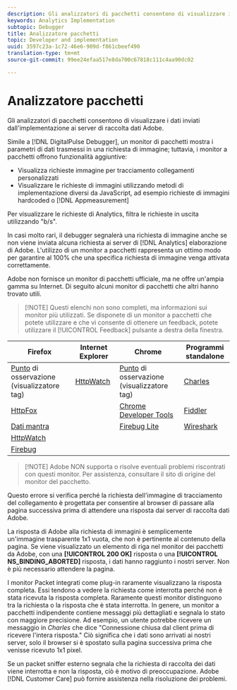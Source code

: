 ```yaml
---
description: Gli analizzatori di pacchetti consentono di visualizzare i dati inviati dall'implementazione ai server di raccolta dati Adobe.
keywords: Analytics Implementation
subtopic: Debugger
title: Analizzatore pacchetti
topic: Developer and implementation
uuid: 3597c23a-1c72-46e6-909d-f861cbeef490
translation-type: tm+mt
source-git-commit: 99ee24efaa517e8da700c67818c111c4aa90dc02

---
```



# Analizzatore pacchetti

Gli analizzatori di pacchetti consentono di visualizzare i dati inviati dall'implementazione ai server di raccolta dati Adobe.

Simile a [!DNL DigitalPulse Debugger], un monitor di pacchetti mostra i parametri di dati trasmessi in una richiesta di immagine; tuttavia, i monitor a pacchetti offrono funzionalità aggiuntive:

* Visualizza richieste immagine per tracciamento collegamenti personalizzati
* Visualizzare le richieste di immagini utilizzando metodi di implementazione diversi da JavaScript, ad esempio richieste di immagini hardcoded o [!DNL Appmeasurement]

Per visualizzare le richieste di Analytics, filtra le richieste in uscita utilizzando "b/s".

In casi molto rari, il debugger segnalerà una richiesta di immagine anche se non viene inviata alcuna richiesta ai server di [!DNL Analytics] elaborazione di Adobe. L'utilizzo di un monitor a pacchetti rappresenta un ottimo modo per garantire al 100% che una specifica richiesta di immagine venga attivata correttamente.

Adobe non fornisce un monitor di pacchetti ufficiale, ma ne offre un'ampia gamma su Internet. Di seguito alcuni monitor di pacchetti che altri hanno trovato utili.

> [!NOTE] Questi elenchi non sono completi, ma informazioni sui monitor più utilizzati. Se disponete di un monitor a pacchetti che potete utilizzare e che vi consente di ottenere un feedback, potete utilizzare il [!UICONTROL Feedback] pulsante a destra della finestra.

| Firefox | Internet Explorer | Chrome | Programmi standalone |
|---|---|---|---|
| [Punto](https://www.observepoint.com/product#plugin) di osservazione (visualizzatore tag) | [HttpWatch](https://www.httpwatch.com/) | [Punto](https://www.observepoint.com/product#plugin) di osservazione (visualizzatore tag) | [Charles](https://www.charlesproxy.com/) |
| [HttpFox](https://addons.mozilla.org/en-US/firefox/addon/httpfox/) |  | [Chrome Developer Tools](https://code.google.com/chrome/devtools/docs/overview.html) | [Fiddler](https://www.fiddler2.com/fiddler2/) |
| [Dati mantra](https://addons.mozilla.org/en-us/firefox/addon/tamper-data/) |  | [Firebug Lite](https://chrome.google.com/webstore/detail/bmagokdooijbeehmkpknfglimnifench) | [Wireshark](https://www.wireshark.org/) |
| [HttpWatch](https://www.httpwatch.com/) |  |  |  |
| [Firebug](https://getfirebug.com/) |  |  |  |

> [!NOTE] Adobe NON supporta o risolve eventuali problemi riscontrati con questi monitor. Per assistenza, consultare il sito di origine del monitor del pacchetto.

<!-- 

debugger_ns_binding.xml

 -->

Questo errore si verifica perché la richiesta dell'immagine di tracciamento del collegamento è progettata per consentire al browser di passare alla pagina successiva prima di attendere una risposta dai server di raccolta dati Adobe.

La risposta di Adobe alla richiesta di immagini è semplicemente un'immagine trasparente 1x1 vuota, che non è pertinente al contenuto della pagina. Se viene visualizzato un elemento di riga nel monitor dei pacchetti da Adobe, con una **[!UICONTROL 200 OK]** risposta o una **[!UICONTROL NS_BINDING_ABORTED]** risposta, i dati hanno raggiunto i nostri server. Non è più necessario attendere la pagina.

I monitor Packet integrati come plug-in raramente visualizzano la risposta completa. Essi tendono a vedere la richiesta come interrotta perché non è stata ricevuta la risposta completa. Raramente questi monitor distinguono tra la richiesta o la risposta che è stata interrotta. In genere, un monitor a pacchetti indipendente contiene messaggi più dettagliati e segnala lo stato con maggiore precisione. Ad esempio, un utente potrebbe ricevere un messaggio in *Charles* che dice "Connessione chiusa dal client prima di ricevere l'intera risposta." Ciò significa che i dati sono arrivati ai nostri server, solo il browser si è spostato sulla pagina successiva prima che venisse ricevuto 1x1 pixel.

Se un packet sniffer esterno segnala che la richiesta di raccolta dei dati viene interrotta e non la risposta, ciò è motivo di preoccupazione. Adobe [!DNL Customer Care] può fornire assistenza nella risoluzione dei problemi.
